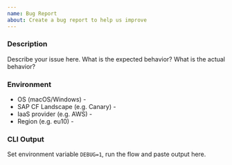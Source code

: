 ```yaml
---
name: Bug Report
about: Create a bug report to help us improve
---
```


### Description
Describe your issue here. What is the expected behavior? What is the actual behavior?

### Environment
*   OS (macOS/Windows) - 
*   SAP CF Landscape (e.g. Canary) -
*   IaaS provider (e.g. AWS) - 
*   Region (e.g. eu10) - 

### CLI Output
Set environment variable `DEBUG=1`, run the flow and paste output here.